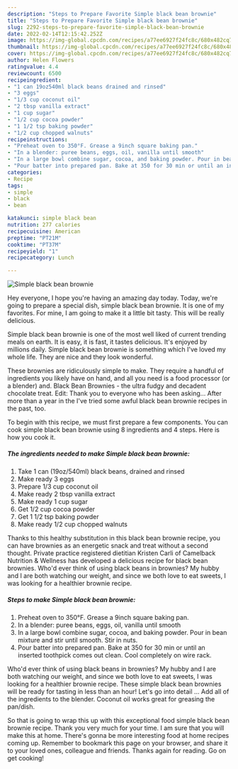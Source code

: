 ```yaml
---
description: "Steps to Prepare Favorite Simple black bean brownie"
title: "Steps to Prepare Favorite Simple black bean brownie"
slug: 2292-steps-to-prepare-favorite-simple-black-bean-brownie
date: 2022-02-14T12:15:42.252Z
image: https://img-global.cpcdn.com/recipes/a77ee6927f24fc8c/680x482cq70/simple-black-bean-brownie-recipe-main-photo.jpg
thumbnail: https://img-global.cpcdn.com/recipes/a77ee6927f24fc8c/680x482cq70/simple-black-bean-brownie-recipe-main-photo.jpg
cover: https://img-global.cpcdn.com/recipes/a77ee6927f24fc8c/680x482cq70/simple-black-bean-brownie-recipe-main-photo.jpg
author: Helen Flowers
ratingvalue: 4.4
reviewcount: 6500
recipeingredient:
- "1 can 19oz540ml black beans drained and rinsed"
- "3 eggs"
- "1/3 cup coconut oil"
- "2 tbsp vanilla extract"
- "1 cup sugar"
- "1/2 cup cocoa powder"
- "1 1/2 tsp baking powder"
- "1/2 cup chopped walnuts"
recipeinstructions:
- "Preheat oven to 350°F. Grease a 9inch square baking pan."
- "In a blender: puree beans, eggs, oil, vanilla until smooth"
- "In a large bowl combine sugar, cocoa, and baking powder. Pour in bean mixture and stir until smooth. Stir in nuts."
- "Pour batter into prepared pan. Bake at 350 for 30 min or until an inserted toothpick comes out clean. Cool completely on wire rack."
categories:
- Recipe
tags:
- simple
- black
- bean

katakunci: simple black bean 
nutrition: 277 calories
recipecuisine: American
preptime: "PT21M"
cooktime: "PT37M"
recipeyield: "1"
recipecategory: Lunch

---
```



![Simple black bean brownie](https://img-global.cpcdn.com/recipes/a77ee6927f24fc8c/680x482cq70/simple-black-bean-brownie-recipe-main-photo.jpg)

Hey everyone, I hope you're having an amazing day today. Today, we're going to prepare a special dish, simple black bean brownie. It is one of my favorites. For mine, I am going to make it a little bit tasty. This will be really delicious.

Simple black bean brownie is one of the most well liked of current trending meals on earth. It is easy, it is fast, it tastes delicious. It's enjoyed by millions daily. Simple black bean brownie is something which I've loved my whole life. They are nice and they look wonderful.

These brownies are ridiculously simple to make. They require a handful of ingredients you likely have on hand, and all you need is a food processor (or a blender) and. Black Bean Brownies - the ultra fudgy and decadent chocolate treat. Edit: Thank you to everyone who has been asking… After more than a year in the I've tried some awful black bean brownie recipes in the past, too.


To begin with this recipe, we must first prepare a few components. You can cook simple black bean brownie using 8 ingredients and 4 steps. Here is how you cook it.

<!--inarticleads1-->

##### The ingredients needed to make Simple black bean brownie:

1. Take 1 can (19oz/540ml) black beans, drained and rinsed
1. Make ready 3 eggs
1. Prepare 1/3 cup coconut oil
1. Make ready 2 tbsp vanilla extract
1. Make ready 1 cup sugar
1. Get 1/2 cup cocoa powder
1. Get 1 1/2 tsp baking powder
1. Make ready 1/2 cup chopped walnuts


Thanks to this healthy substitution in this black bean brownie recipe, you can have brownies as an energetic snack and treat without a second thought. Private practice registered dietitian Kristen Carli of Camelback Nutrition & Wellness has developed a delicious recipe for black bean brownies. Who'd ever think of using black beans in brownies? My hubby and I are both watching our weight, and since we both love to eat sweets, I was looking for a healthier brownie recipe. 

<!--inarticleads2-->

##### Steps to make Simple black bean brownie:

1. Preheat oven to 350°F. Grease a 9inch square baking pan.
1. In a blender: puree beans, eggs, oil, vanilla until smooth
1. In a large bowl combine sugar, cocoa, and baking powder. Pour in bean mixture and stir until smooth. Stir in nuts.
1. Pour batter into prepared pan. Bake at 350 for 30 min or until an inserted toothpick comes out clean. Cool completely on wire rack.


Who'd ever think of using black beans in brownies? My hubby and I are both watching our weight, and since we both love to eat sweets, I was looking for a healthier brownie recipe. These simple black bean brownies will be ready for tasting in less than an hour! Let's go into detail … Add all of the ingredients to the blender. Coconut oil works great for greasing the pan/dish. 

So that is going to wrap this up with this exceptional food simple black bean brownie recipe. Thank you very much for your time. I am sure that you will make this at home. There's gonna be more interesting food at home recipes coming up. Remember to bookmark this page on your browser, and share it to your loved ones, colleague and friends. Thanks again for reading. Go on get cooking!

